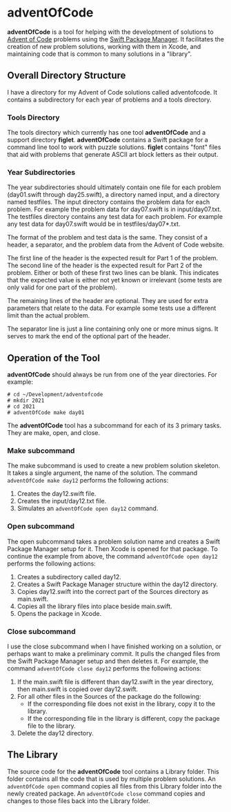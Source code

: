 # adventOfCode

**adventOfCode** is a tool for helping with the developtment of solutions to [Advent of Code](https://adventofcode.com) problems using the [Swift Package Manager](https://swift.org/package-manager).  It facilitates the creation of new problem solutions, working with them in Xcode, and maintaining code that is common to many solutions in a "library".

## Overall Directory Structure

I have a directory for my Advent of Code solutions called adventofcode.  It contains a subdirectory for each year of problems and a tools directory.

### Tools Directory

The tools directory which currently has one tool **adventOfCode** and a support directory **figlet**.  **adventOfCode** contains a Swift package for a command line tool to work with puzzle solutions.  **figlet** contains "font" files that aid with problems that generate ASCII art block letters as their output.

### Year Subdirectories

The year subdirectories should ultimately contain one file for each problem (day01.swift through day25.swift), a directory named input, and a directory named testfiles.  The input directory contains the problem data for each problem.  For example the problem data for day07.swift is in input/day07.txt.  The testfiles directory contains any test data for each problem.  For example any test data for day07.swift would be in testfiles/day07*.txt.

The format of the problem and test data is the same.  They consist of a header, a separator, and the problem data from the Advent of Code website.

The first line of the header is the expected result for Part 1 of the problem.  The second line of the header is the expected result for Part 2 of the problem.  Either or both of these first two lines can be blank.  This indicates that the expected value is either not yet known or irrelevant (some tests are only valid for one part of the problem).

The remaining lines of the header are optional.  They are used for extra parameters that relate to the data.  For example some tests use a different limit than the actual problem.

The separator line is just a line containing only one or more minus signs.  It serves to mark the end of the optional part of the header.

## Operation of the Tool

**adventOfCode** should always be run from one of the year directories.  For example:

```
# cd ~/Development/adventofcode
# mkdir 2021
# cd 2021
# adventOfCode make day01
```

The **adventOfCode** tool has a subcommand for each of its 3 primary tasks.  They are make, open, and close.

### Make subcommand

The make subcommand is used to create a new problem solution skeleton.  It takes a single argument, the name of the solution.  The command `adventOfCode make day12` performs the following actions:

1. Creates the day12.swift file.
1. Creates the input/day12.txt file.
1. Simulates an `adventOfCode open day12` command.

### Open subcommand

The open subcommand takes a problem solution name and creates a Swift Package Manager setup for it.  Then Xcode is opened for that package.  To continue the example from above, the command `adventOfCode open day12` performs the following actions:

1. Creates a subdirectory called day12.
1. Creates a Swift Package Manager structure within the day12 directory.
1. Copies day12.swift into the correct part of the Sources directory as main.swift.
1. Copies all the library files into place beside main.swift.
1. Opens the package in Xcode.

### Close subcommand

I use the close subcommand when I have finished working on a solution, or perhaps want to make a preliminary commit.  It pulls the changed files from the Swift Package Manager setup and then deletes it.  For example, the command `adventOfCode close day12` performs the following actions:

1. If the main.swift file is different than day12.swift in the year directory, then main.swift is copied over day12.swift.
1. For all other files in the Sources of the package do the following:
    - If the corresponding file does not exist in the library, copy it to the library.
    - If the corresponding file in the library is different, copy the package file to the library.
1. Delete the day12 directory.

## The Library

The source code for the **adventOfCode** tool contains a Library folder.  This folder contains all the code that is used by multiple problem solutions.  An `adventOfCode open` command copies all files from this Library folder into the newly created package.  An `adventOfCode close` command copies and changes to those files back into the Library folder.
